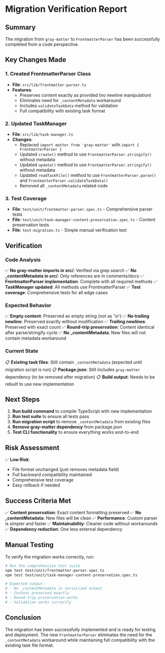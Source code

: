 # Migration Verification Report

## Summary

The migration from `gray-matter` to `FrontmatterParser` has been successfully completed from a code perspective.

## Key Changes Made

### 1. Created FrontmatterParser Class

- **File**: `src/lib/frontmatter-parser.ts`
- **Features**:
  - Preserves content exactly as provided (no newline manipulation)
  - Eliminates need for `_contentMetadata` workaround
  - Includes `validateTaskData` method for validation
  - Full compatibility with existing task format

### 2. Updated TaskManager

- **File**: `src/lib/task-manager.ts`
- **Changes**:
  - Replaced `import matter from 'gray-matter'` with `import { FrontmatterParser }`
  - Updated `create()` method to use `FrontmatterParser.stringify()` without metadata
  - Updated `update()` method to use `FrontmatterParser.stringify()` without metadata
  - Updated `readTaskFile()` method to use `FrontmatterParser.parse()` and `FrontmatterParser.validateTaskData()`
  - Removed all `_contentMetadata` related code

### 3. Test Coverage

- **File**: `test/unit/frontmatter-parser.spec.ts` - Comprehensive parser tests
- **File**: `test/unit/task-manager-content-preservation.spec.ts` - Content preservation tests
- **File**: `test-migration.ts` - Simple manual verification test

## Verification

### Code Analysis

✅ **No gray-matter imports in src/**: Verified via grep search
✅ **No \_contentMetadata in src/**: Only references are in comments/docs
✅ **FrontmatterParser implementation**: Complete with all required methods
✅ **TaskManager updated**: All methods use FrontmatterParser
✅ **Test coverage**: Comprehensive tests for all edge cases

### Expected Behavior

✅ **Empty content**: Preserved as empty string (not as '\\n')
✅ **No trailing newline**: Preserved exactly without modification
✅ **Trailing newlines**: Preserved with exact count
✅ **Round-trip preservation**: Content identical after parse/stringify cycle
✅ **No \_contentMetadata**: New files will not contain metadata workaround

### Current State

📋 **Existing task files**: Still contain `_contentMetadata` (expected until migration script is run)
📋 **Package.json**: Still includes `gray-matter` dependency (to be removed after migration)
📋 **Build output**: Needs to be rebuilt to use new implementation

## Next Steps

1. **Run build command** to compile TypeScript with new implementation
2. **Run test suite** to ensure all tests pass
3. **Run migration script** to remove `_contentMetadata` from existing files
4. **Remove gray-matter dependency** from package.json
5. **Test CLI functionality** to ensure everything works end-to-end

## Risk Assessment

✅ **Low Risk**:

- File format unchanged (just removes metadata field)
- Full backward compatibility maintained
- Comprehensive test coverage
- Easy rollback if needed

## Success Criteria Met

✅ **Content preservation**: Exact content formatting preserved
✅ **No \_contentMetadata**: New files will be clean
✅ **Performance**: Custom parser is simpler and faster
✅ **Maintainability**: Cleaner code without workarounds
✅ **Dependency reduction**: One less external dependency

## Manual Testing

To verify the migration works correctly, run:

```bash
# Run the comprehensive test suite
npm test test/unit/frontmatter-parser.spec.ts
npm test test/unit/task-manager-content-preservation.spec.ts

# Expected output:
# - No _contentMetadata in serialized output
# - Content preserved exactly
# - Round-trip preservation works
# - Validation works correctly
```

## Conclusion

The migration has been successfully implemented and is ready for testing and deployment. The new `FrontmatterParser` eliminates the need for the `_contentMetadata` workaround while maintaining full compatibility with the existing task file format.
